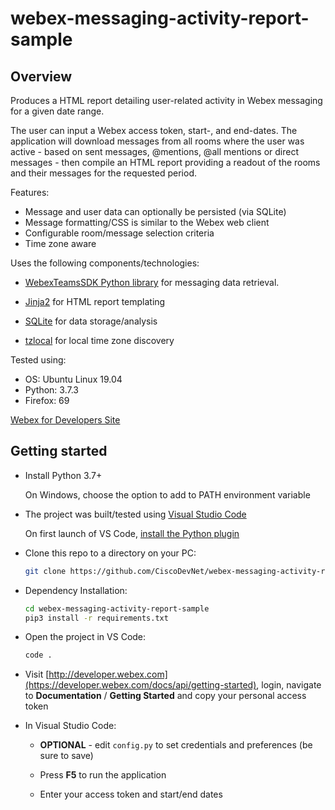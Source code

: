 # webex-messaging-activity-report-sample

## Overview

Produces a HTML report detailing user-related activity in Webex messaging for a given date range.

The user can input a Webex access token, start-, and end-dates.  The application will download messages from all rooms where the user was active - based on sent messages, @mentions, @all mentions or direct messages - then compile
an HTML report providing a readout of the rooms and their messages for the requested period.

Features:

* Message and user data can optionally be persisted (via SQLite)
* Message formatting/CSS is similar to the Webex web client
* Configurable room/message selection criteria
* Time zone aware

Uses the following components/technologies:

* [WebexTeamsSDK Python library](https://github.com/WebexCommunity/WebexPythonSDK) for messaging data retrieval.

* [Jinja2](https://jinja.palletsprojects.com/en/2.10.x/) for HTML report templating

* [SQLite](https://www.sqlite.org/index.html) for data storage/analysis

* [tzlocal](https://github.com/regebro/tzlocal) for local time zone discovery

Tested using:

* OS: Ubuntu Linux 19.04
* Python: 3.7.3
* Firefox: 69

[Webex for Developers Site](https://developer.webex.com/)

## Getting started

* Install Python 3.7+

    On Windows, choose the option to add to PATH environment variable

* The project was built/tested using [Visual Studio Code](https://code.visualstudio.com/)

    On first launch of VS Code, [install the Python plugin](https://code.visualstudio.com/docs/languages/python)

* Clone this repo to a directory on your PC:

    ```bash
    git clone https://github.com/CiscoDevNet/webex-messaging-activity-report-sample.git
    ```

* Dependency Installation:

    ```bash
    cd webex-messaging-activity-report-sample
    pip3 install -r requirements.txt
    ```
  
* Open the project in VS Code:

    ```bash
    code .
    ```

* Visit [http://developer.webex.com](https://developer.webex.com/docs/api/getting-started), login, navigate to **Documentation** / **Getting Started** and copy your personal access token

* In Visual Studio Code:

    * **OPTIONAL** - edit `config.py` to set credentials and preferences (be sure to save)

    * Press **F5** to run the application

    * Enter your access token and start/end dates

